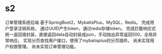 # s2
订单管理系统后端
基于SpringBoot2，MybatisPlus，MySQL，Redis。
完成用户登录注销系统。
通过UUID产生token，通过redis存储token。
完成拦截响应式统一返回值封装，直接返回data自动封装成json，手动抛出异常返回500，全局异常响应。
实现分页查找用户接口，使用了mybatisplus的分页插件。
尚未实现用户权限管理。
尚未实现订单管理功能。


